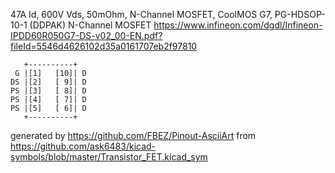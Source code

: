 47A Id, 600V Vds, 50mOhm, N-Channel MOSFET, CoolMOS G7, PG-HDSOP-10-1 (DDPAK)
N-Channel MOSFET
https://www.infineon.com/dgdl/Infineon-IPDD60R050G7-DS-v02_00-EN.pdf?fileId=5546d4626102d35a0161707eb2f97810


	   +----------+
	 G |[1]   [10]| D
	DS |[2]   [ 9]| D
	PS |[3]   [ 8]| D
	PS |[4]   [ 7]| D
	PS |[5]   [ 6]| D
	   +----------+


generated by https://github.com/FBEZ/Pinout-AsciiArt from https://github.com/ask6483/kicad-symbols/blob/master/Transistor_FET.kicad_sym